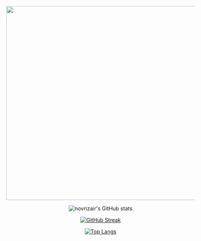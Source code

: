 <div align="center">  
  
  <img src="https://media3.giphy.com/media/v1.Y2lkPTc5MGI3NjExcmxpbTltM3ZkaWh6bTJlcnkwbjg3aDM3Z2cybmVyeDQ5b25yeG5saiZlcD12MV9pbnRlcm5hbF9naWZfYnlfaWQmY3Q9Zw/AFpGh0Lor1o03GXxFq/giphy.gif" width="520"/>
  
  ![novrizair's GitHub stats](https://github-readme-stats.vercel.app/api?username=novrizair&theme=graywhite&show_icons=true)

  [![GitHub Streak](https://github-readme-streak-stats.herokuapp.com?user=novrizair&theme=graywhite&date_format=M%20j%5B%2C%20Y%5D&card_width=400)](https://git.io/streak-stats)

  [![Top Langs](https://github-readme-stats.vercel.app/api/top-langs/?username=novrizair&card_length=450&layout=compact&theme=graywhite)](https://github.com/novrizair/github-readme-stats)

  <img src="https://komarev.com/ghpvc/?username=novrizair&style=flat-square&color=lightgrey" alt=""/>
</div>
